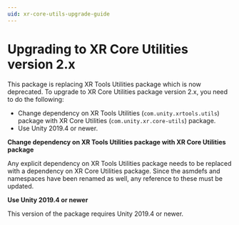 ```yaml
---
uid: xr-core-utils-upgrade-guide
---
```

# Upgrading to XR Core Utilities version 2.x

This package is replacing XR Tools Utilities package which is now deprecated. To upgrade to XR Core Utilities package version 2.x, you need to do the following:

- Change dependency on XR Tools Utilities (`com.unity.xrtools.utils`) package with XR Core Utilities (`com.unity.xr.core-utils`) package.
- Use Unity 2019.4 or newer.

**Change dependency on XR Tools Utilities package with XR Core Utilities package**

Any explicit dependency on XR Tools Utilities package needs to be replaced with a dependency on XR Core Utilities package. Since the asmdefs and namespaces have been renamed as well, any reference to these must be updated.

**Use Unity 2019.4 or newer**

This version of the package requires Unity 2019.4 or newer.
